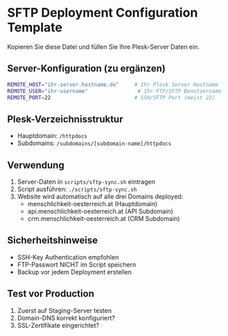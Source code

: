 # SFTP Deployment Configuration Template

Kopieren Sie diese Datei und füllen Sie Ihre Plesk-Server Daten ein.

## Server-Konfiguration (zu ergänzen)

```bash
REMOTE_HOST="ihr-server.hostname.de"     # Ihr Plesk Server Hostname
REMOTE_USER="ihr-username"                # Ihr FTP/SFTP Benutzername  
REMOTE_PORT=22                           # SSH/SFTP Port (meist 22)
```

## Plesk-Verzeichnisstruktur

- Hauptdomain: `/httpdocs`
- Subdomains: `/subdomains/[subdomain-name]/httpdocs`

## Verwendung

1. Server-Daten in `scripts/sftp-sync.sh` eintragen
2. Script ausführen: `./scripts/sftp-sync.sh`
3. Website wird automatisch auf alle drei Domains deployed:
   - menschlichkeit-oesterreich.at (Hauptdomain)
   - api.menschlichkeit-oesterreich.at (API Subdomain)
   - crm.menschlichkeit-oesterreich.at (CRM Subdomain)

## Sicherheitshinweise

- SSH-Key Authentication empfohlen
- FTP-Passwort NICHT im Script speichern
- Backup vor jedem Deployment erstellen

## Test vor Production

1. Zuerst auf Staging-Server testen
2. Domain-DNS korrekt konfiguriert?
3. SSL-Zertifikate eingerichtet?